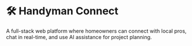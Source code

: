 # 🛠️ Handyman Connect
A full-stack web platform where homeowners can connect with local pros, chat in real-time, and use AI assistance for project planning.
